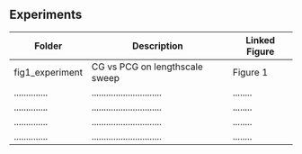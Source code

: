 ## Experiments

| Folder           | Description                      | Linked Figure |
|------------------|----------------------------------|---------------|
| fig1_experiment  | CG vs PCG on lengthscale sweep   | Figure 1      |
| ..............   | .............................    | ........      |
| ..............   | .............................    | ........      |
| ..............   | .............................    | ........      |
| ..............   | .............................    | ........      |